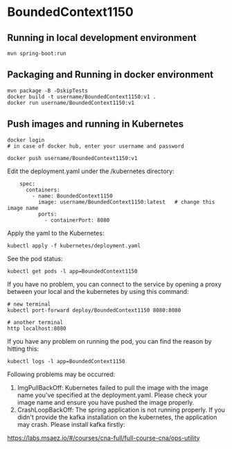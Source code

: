 # BoundedContext1150

## Running in local development environment

```
mvn spring-boot:run
```

## Packaging and Running in docker environment

```
mvn package -B -DskipTests
docker build -t username/BoundedContext1150:v1 .
docker run username/BoundedContext1150:v1
```

## Push images and running in Kubernetes

```
docker login 
# in case of docker hub, enter your username and password

docker push username/BoundedContext1150:v1
```

Edit the deployment.yaml under the /kubernetes directory:
```
    spec:
      containers:
        - name: BoundedContext1150
          image: username/BoundedContext1150:latest   # change this image name
          ports:
            - containerPort: 8080

```

Apply the yaml to the Kubernetes:
```
kubectl apply -f kubernetes/deployment.yaml
```

See the pod status:
```
kubectl get pods -l app=BoundedContext1150
```

If you have no problem, you can connect to the service by opening a proxy between your local and the kubernetes by using this command:
```
# new terminal
kubectl port-forward deploy/BoundedContext1150 8080:8080

# another terminal
http localhost:8080
```

If you have any problem on running the pod, you can find the reason by hitting this:
```
kubectl logs -l app=BoundedContext1150
```

Following problems may be occurred:

1. ImgPullBackOff:  Kubernetes failed to pull the image with the image name you've specified at the deployment.yaml. Please check your image name and ensure you have pushed the image properly.
1. CrashLoopBackOff: The spring application is not running properly. If you didn't provide the kafka installation on the kubernetes, the application may crash. Please install kafka firstly:

https://labs.msaez.io/#/courses/cna-full/full-course-cna/ops-utility

